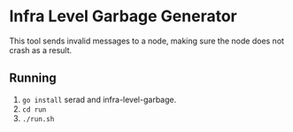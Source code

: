 # Infra Level Garbage Generator
This tool sends invalid messages to a node, making sure the node does not crash as a result.

## Running
 1. `go install` serad and infra-level-garbage.
 2. `cd run`
 3. `./run.sh`


